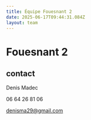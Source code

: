 ```yaml
---
title: Équipe Fouesnant 2
date: 2025-06-17T09:44:31.084Z
layout: team
---
```


# Fouesnant 2



## contact 

Denis Madec

06 64 26 81 06

denisma29@gmail.com

